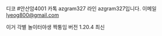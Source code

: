 디코 #안산암4001 카톡 azgram327 라인 azgram327입니다. 이메일 lyeog800@gmail.com






이거 각별 놀이터야생 짝퉁임 버전 1.20.4 최신
